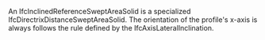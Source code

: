 An IfcInclinedReferenceSweptAreaSolid is a specialized IfcDirectrixDistanceSweptAreaSolid. The orientation of the profile's x-axis is always follows the rule defined by the IfcAxisLateralInclination.
